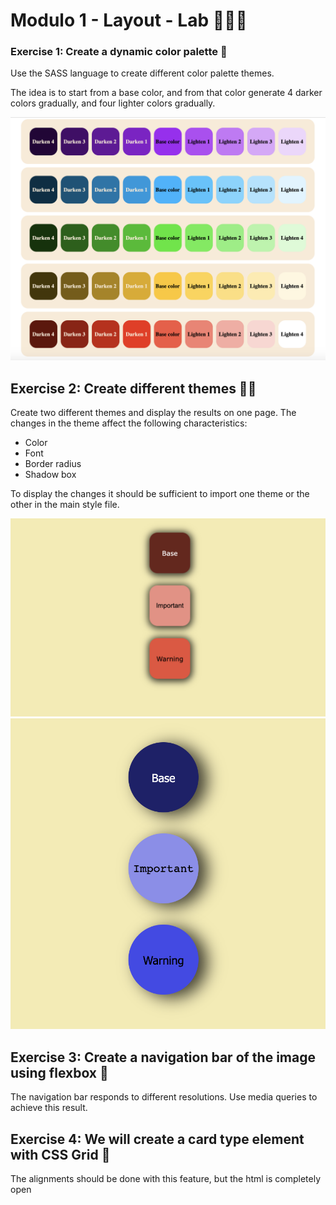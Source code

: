 # Modulo 1 - Layout - Lab 🍋🍋🍋

### Exercise 1: Create a dynamic color palette 🌈

Use the SASS language to create different color palette themes.

The idea is to start from a base color, and from that color generate 4 darker colors gradually, and four lighter colors gradually.

![Dynamic color palette](/Final_Front/dynamic_color_palette.png)

## Exercise 2: Create different themes 👩‍🎨

Create two different themes and display the results on one page. The changes in the theme affect the following characteristics:

- Color
- Font
- Border radius
- Shadow box

To display the changes it should be sufficient to import one theme or the other in the main style file.

![Dynamic color palette](/Final_Front/theme_1.png)
![Dynamic color palette](/Final_Front/theme_2.png)

## Exercise 3: Create a navigation bar of the image using flexbox 🍔

The navigation bar responds to different resolutions. Use media queries to achieve this result.

## Exercise 4: We will create a card type element with CSS Grid 📏

The alignments should be done with this feature, but the html is completely open
